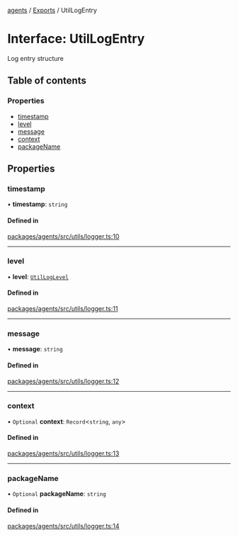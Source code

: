 <!-- 
 ⚠️  AUTO-GENERATED FILE - DO NOT EDIT MANUALLY
 This file is automatically generated by scripts/docs-generator.js
 To make changes, edit the source TypeScript files or update the generator script
-->

[agents](../../) / [Exports](../modules) / UtilLogEntry

# Interface: UtilLogEntry

Log entry structure

## Table of contents

### Properties

- [timestamp](UtilLogEntry#timestamp)
- [level](UtilLogEntry#level)
- [message](UtilLogEntry#message)
- [context](UtilLogEntry#context)
- [packageName](UtilLogEntry#packagename)

## Properties

### timestamp

• **timestamp**: `string`

#### Defined in

[packages/agents/src/utils/logger.ts:10](https://github.com/woojubb/robota/blob/e1b7b651a85a9b93f075b6523ec8de869e77f12c/packages/agents/src/utils/logger.ts#L10)

___

### level

• **level**: [`UtilLogLevel`](../modules#utilloglevel)

#### Defined in

[packages/agents/src/utils/logger.ts:11](https://github.com/woojubb/robota/blob/e1b7b651a85a9b93f075b6523ec8de869e77f12c/packages/agents/src/utils/logger.ts#L11)

___

### message

• **message**: `string`

#### Defined in

[packages/agents/src/utils/logger.ts:12](https://github.com/woojubb/robota/blob/e1b7b651a85a9b93f075b6523ec8de869e77f12c/packages/agents/src/utils/logger.ts#L12)

___

### context

• `Optional` **context**: `Record`\<`string`, `any`\>

#### Defined in

[packages/agents/src/utils/logger.ts:13](https://github.com/woojubb/robota/blob/e1b7b651a85a9b93f075b6523ec8de869e77f12c/packages/agents/src/utils/logger.ts#L13)

___

### packageName

• `Optional` **packageName**: `string`

#### Defined in

[packages/agents/src/utils/logger.ts:14](https://github.com/woojubb/robota/blob/e1b7b651a85a9b93f075b6523ec8de869e77f12c/packages/agents/src/utils/logger.ts#L14)
